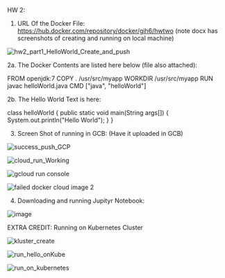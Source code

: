 HW 2:
1. URL Of the Docker File: https://hub.docker.com/repository/docker/gih6/hwtwo (note docx has screenshots of creating and running on local machine)

![hw2_part1_HelloWorld_Create_and_push](https://user-images.githubusercontent.com/54678622/134990980-db5e5858-1d80-484a-98b7-bf6e28837116.PNG)

2a. The Docker Contents are listed here below (file also attached):

FROM openjdk:7
COPY . /usr/src/myapp
WORKDIR /usr/src/myapp
RUN javac helloWorld.java
CMD ["java", "helloWorld"]

2b. The Hello World Text is here:

class helloWorld {
    public static void main(String args[]) {
        System.out.println("Hello World");
    }
}

3. Screen Shot of running in GCB:
(Have it uploaded in GCB) 

![success_push_GCP](https://user-images.githubusercontent.com/54678622/134097061-92495b55-174f-49e5-96cb-202ccdd8eb3d.PNG)

![cloud_run_Working](https://user-images.githubusercontent.com/54678622/134429016-0ececc26-450b-41ee-a76b-2b58c20d8814.PNG)

![gcloud run console](https://user-images.githubusercontent.com/54678622/135461634-80e6fc6d-c172-41c8-a48c-d0599a482a24.PNG)

![failed docker cloud image 2](https://user-images.githubusercontent.com/54678622/135461642-2e23b1b4-077e-4808-9df1-fea4ae707a9c.PNG)


4. Downloading and running Jupityr Notebook:


![image](https://user-images.githubusercontent.com/54678622/133949043-672ec7f8-3442-4e38-97c5-8611d47996f0.png)

EXTRA CREDIT: Running on Kubernetes Cluster

![kluster_create](https://user-images.githubusercontent.com/54678622/135461955-7fb9b24a-5b9b-4ab5-b726-318efcb3b0dc.PNG)

![run_hello_onKube](https://user-images.githubusercontent.com/54678622/134920290-01bf8a9d-530d-4540-b54c-b035447376e6.PNG)

![run_on_kubernetes](https://user-images.githubusercontent.com/54678622/134920304-196033fc-2715-43f4-850c-4b7a53e024f1.PNG)

